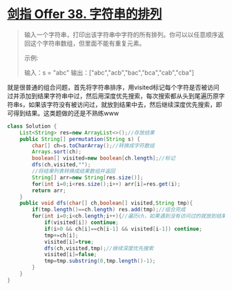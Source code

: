 # [剑指 Offer 38. 字符串的排列](https://leetcode-cn.com/problems/zi-fu-chuan-de-pai-lie-lcof/)

>输入一个字符串，打印出该字符串中字符的所有排列。你可以以任意顺序返回这个字符串数组，但里面不能有重复元素。
>
>示例:
>
>输入：s = "abc"
>输出：["abc","acb","bac","bca","cab","cba"]

就是很普通的组合问题，首先将字符串排序，用visited标记每个字符是否被访问过并添加到结果字符串中过，然后用深度优先搜索，每次搜索都从头到尾遍历原字符串s，如果该字符没有被访问过，就放到结果中去，然后继续深度优先搜索，即可得到结果。这类题做的还是不熟练www

~~~java
class Solution {
    List<String> res=new ArrayList<>();//存放结果
    public String[] permutation(String s) {
        char[] ch=s.toCharArray();//转换成字符数组
        Arrays.sort(ch);
        boolean[] visited=new boolean[ch.length];//标记
        dfs(ch,visited,"");
        //将结果列表转换成结果数组并返回
        String[] arr=new String[res.size()];
        for(int i=0;i<res.size();i++) arr[i]=res.get(i);
        return arr;
    }
    public void dfs(char[] ch,boolean[] visited,String tmp){
        if(tmp.length()==ch.length) res.add(tmp);//组合完成
        for(int i=0;i<ch.length;i++){//遍历ch，如果遇到没有访问过的就放到结果中
            if(visited[i]) continue;
            if(i>0 && ch[i]==ch[i-1] && visited[i-1]) continue;
            tmp+=ch[i];
            visited[i]=true;
            dfs(ch,visited,tmp);//继续深度优先搜索
            visited[i]=false;
            tmp=tmp.substring(0,tmp.length()-1);
        }
    }
}
~~~